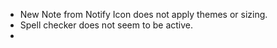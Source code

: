 - New Note from Notify Icon does not apply themes or sizing.
- Spell checker does not seem to be active.
- 
